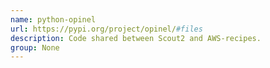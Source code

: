 ```yaml
---
name: python-opinel
url: https://pypi.org/project/opinel/#files
description: Code shared between Scout2 and AWS-recipes.
group: None
---
```

